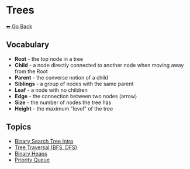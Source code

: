 # Trees
[⬅ Go Back](/README.md)

## Vocabulary
- **Root** - the top node in a tree
- **Child** - a node directly connected to another node when moving away from the Root
- **Parent** - the converse notion of a child
- **Siblings** - a group of nodes with the same parent
- **Leaf** - a node with no children
- **Edge** - the connection between two nodes (arrow)
- **Size** - the number of nodes the tree has
- **Height** - the maximum "level" of the tree

## Topics
- [Binary Search Tree Intro](/data-structures/binary-search-trees.md)
- [Tree Traversal (BFS, DFS)](/data-structures/tree-traversal.md)
- [Binary Heaps](/data-structures/binary-heaps.md)
- [Priority Queue](/data-structures/priority-queue.md)
